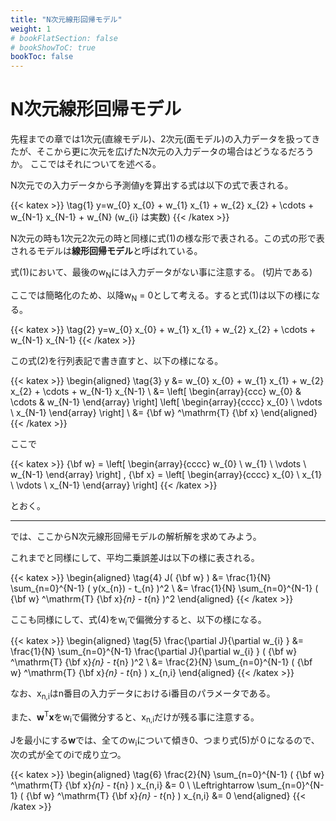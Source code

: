 ```yaml
---
title: "N次元線形回帰モデル"
weight: 1
# bookFlatSection: false
# bookShowToC: true
bookToc: false
---
```


# N次元線形回帰モデル

先程までの章では1次元(直線モデル)、2次元(面モデル)の入力データを扱ってきたが、そこから更に次元を広げたN次元の入力データの場合はどうなるだろうか。
ここではそれについてを述べる。

N次元での入力データから予測値yを算出する式は以下の式で表される。

{{< katex  >}}
\tag{1}  y=w_{0} x_{0} + w_{1} x_{1} + w_{2} x_{2} + \cdots + w_{N-1} x_{N-1} + w_{N} (w_{i} は実数)
{{< /katex >}}

N次元の時も1次元2次元の時と同様に式(1)の様な形で表される。この式の形で表されるモデルは**線形回帰モデル**と呼ばれている。

式(1)において、最後のw<sub>N</sub>には入力データがない事に注意する。 (切片である)

ここでは簡略化のため、以降w<sub>N</sub> = 0として考える。すると式(1)は以下の様になる。

{{< katex  >}}
\tag{2}  y=w_{0} x_{0} + w_{1} x_{1} + w_{2} x_{2} + \cdots + w_{N-1} x_{N-1} 
{{< /katex >}}

この式(2)を行列表記で書き直すと、以下の様になる。

{{< katex  >}}
\begin{aligned}
\tag{3}  y  &= w_{0} x_{0} + w_{1} x_{1} + w_{2} x_{2} + \cdots + w_{N-1} x_{N-1} \\
            &=  \left[
                    \begin{array}{ccc}
                    w_{0} & \cdots & w_{N-1} 
                    \end{array}
                \right]
                \left[
                    \begin{array}{cccc}
                    x_{0} \\
                    \vdots \\
                    x_{N-1}
                    \end{array}
                \right]
            \\
            &= {\bf w} ^\mathrm{T} {\bf x} 
\end{aligned}
{{< /katex >}}

ここで

{{< katex  >}}
  {\bf w} = \left[
    \begin{array}{cccc}
      w_{0} \\
      w_{1} \\
      \vdots \\
      w_{N-1}
    \end{array}
  \right]
  ,
    {\bf x} = \left[
    \begin{array}{cccc}
      x_{0} \\
      x_{1} \\
      \vdots \\
      x_{N-1}
    \end{array}
  \right]
{{< /katex >}}

とおく。

<hr>

では、ここからN次元線形回帰モデルの解析解を求めてみよう。

これまでと同様にして、平均二乗誤差Jは以下の様に表される。

{{< katex  >}}
\begin{aligned}
\tag{4}  J( {\bf w} ) &= \frac{1}{N} \sum_{n=0}^{N-1} ( y(x_{n}) - t_{n} )^2 \\
                      &= \frac{1}{N} \sum_{n=0}^{N-1} ( {\bf w} ^\mathrm{T} {\bf x}_{n} - t_{n} )^2
\end{aligned}
{{< /katex >}}

ここも同様にして、式(4)をw<sub>i</sub>で偏微分すると、以下の様になる。

{{< katex  >}}
\begin{aligned}
\tag{5}  \frac{\partial J}{\partial w_{i} } 
            &= \frac{1}{N} \sum_{n=0}^{N-1} \frac{\partial J}{\partial w_{i} } ( {\bf w} ^\mathrm{T} {\bf x}_{n} - t_{n} )^2 \\
            &= \frac{2}{N} \sum_{n=0}^{N-1} ( {\bf w} ^\mathrm{T} {\bf x}_{n} - t_{n} ) x_{n,i} 
\end{aligned}
{{< /katex >}}

なお、x<sub>n,i</sub>はn番目の入力データにおけるi番目のパラメータである。

また、<b>w</b><sup>T</sup><b>x</b>をw<sub>i</sub>で偏微分すると、x<sub>n,i</sub>だけが残る事に注意する。

Jを最小にする<b>w</b>では、全てのw<sub>i</sub>について傾き0、つまり式(5)が０になるので、次の式が全てのiで成り立つ。

{{< katex  >}}
\begin{aligned}
\tag{6}  \frac{2}{N} \sum_{n=0}^{N-1} ( {\bf w} ^\mathrm{T} {\bf x}_{n} - t_{n} ) x_{n,i} &= 0 \\
\Leftrightarrow  \sum_{n=0}^{N-1} ( {\bf w} ^\mathrm{T} {\bf x}_{n} - t_{n} ) x_{n,i} &= 0
\end{aligned}
{{< /katex >}}

